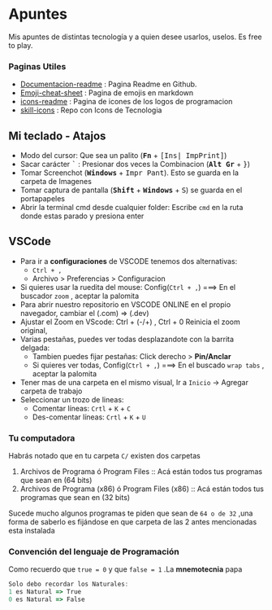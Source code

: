 # Apuntes

Mis apuntes de distintas tecnología y a quien desee usarlos, uselos. Es free to play.

### Paginas Utiles

- [Documentacion-readme](https://docs.github.com/es/get-started/writing-on-github/getting-started-with-writing-and-formatting-on-github/basic-writing-and-formatting-syntax) : Pagina Readme en Github.
- [Emoji-cheat-sheet](https://github.com/ikatyang/emoji-cheat-sheet/blob/master/README.md) : Pagina de emojis en markdown
- [icons-readme](https://github.com/marwin1991/profile-technology-icons/blob/main/README.md) : Pagina de icones de los logos de programacion
- [skill-icons](https://github.com/tandpfun/skill-icons/tree/main) : Repo con Icons de Tecnologia


## Mi teclado - Atajos

- Modo del cursor: Que sea un palito (<kbd>**Fn**</kbd> + <kbd>[Ins| ImpPrint]</kbd>)
- Sacar carácter <kbd>`</kbd> : Presionar dos veces la Combinacion (<kbd>**Alt Gr**</kbd> + <kbd>}</kbd>)
- Tomar Screenchot (<kbd>**Windows**</kbd> + <kbd>Impr Pant</kbd>). Esto se guarda en la carpeta de Imagenes
- Tomar captura de pantalla (<kbd>**Shift**</kbd> + <kbd>**Windows**</kbd> + <kbd>S</kbd>) se guarda en el portapapeles
- Abrir la terminal cmd desde cualquier folder: Escribe `cmd` en la ruta donde estas parado y presiona enter

## VSCode

- Para ir a **configuraciones** de VSCODE tenemos dos alternativas:
    - `Ctrl + ,`
    - Archivo > Preferencias > Configuracion
- Si quieres usar la ruedita del mouse: Config(`Ctrl + ,`) ===> En el buscador `zoom` , aceptar la palomita
- Para abrir nuestro repositorio en VSCODE ONLINE en el propio navegador, cambiar el (.com) => (.dev)
- Ajustar el Zoom en VScode: Ctrl + (-/+) , Ctrl + 0 Reinicia el zoom original, 
- Varias pestañas, puedes ver todas desplazandote con la barrita delgada:
    - Tambien puedes fijar pestañas: Click derecho > **Pin/Anclar**
    - Si quieres ver todas, Config(`Ctrl + ,`) ===> En el buscado `wrap tabs` , aceptar la palomita
- Tener mas de una carpeta en el mismo visual, Ir a `Inicio` -> Agregar carpeta de trabajo
- Seleccionar un trozo de lineas: 
    - Comentar líneas: `Crtl` + `K` + `C`
    - Des-comentar líneas: `Crtl` + `K` + `U`

### Tu computadora

Habrás notado que en tu carpeta `C/` existen dos carpetas

1. Archivos de Programa ó Program Files :: Acá están todos tus programas que sean en (64 bits)
2. Archivos de Programa (x86) ó Program Files (x86) :: Acá están todos tus programas que sean en (32 bits)

Sucede mucho algunos programas te piden que sean de `64 o de 32` ,una forma de saberlo es fijándose en que carpeta de las 2 antes mencionadas esta instalada

### Convención del lenguaje de Programación

Como recuerdo que `true = 0` y que  `false = 1` .La **mnemotecnia** papa

````javascript
Solo debo recordar los Naturales:
1 es Natural => True
0 es Natural => False
````